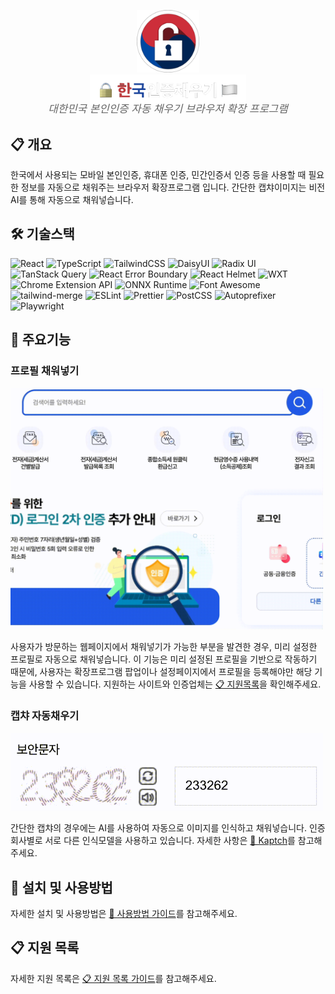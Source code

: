 <a id="readme-top"></a>

<div align="center">
  <img src="src/assets/icon.png" alt="Logo" width="100"><br />
  <img src="publish/readme/title.png" alt="title" width="250">
  <p style="color: #666; font-size: 1.2em; margin-top: -10px; font-style: italic;">
    대한민국 본인인증 자동 채우기 브라우저 확장 프로그램
  </p>
</div>

## 📋 개요

한국에서 사용되는 모바일 본인인증, 휴대폰 인증, 민간인증서 인증 등을 사용할 때 필요한 정보를 자동으로 채워주는 브라우저 확장프로그램 입니다. 간단한 캡챠이미지는 비전 AI를 통해 자동으로 채워넣습니다.

## 🛠️ 기술스택

![React](https://img.shields.io/badge/react-%2320232a.svg?style=for-the-badge&logo=react&logoColor=%2361DAFB)
![TypeScript](https://img.shields.io/badge/TypeScript-007ACC?style=for-the-badge&logo=typescript&logoColor=white)
![TailwindCSS](https://img.shields.io/badge/Tailwind_CSS-38BDF8?style=for-the-badge&logo=tailwind-css&logoColor=white)
![DaisyUI](https://img.shields.io/badge/DaisyUI-5A0EF8?style=for-the-badge&logo=daisyui&logoColor=white)
![Radix UI](https://img.shields.io/badge/Radix_UI-161618?style=for-the-badge&logo=radixui&logoColor=white)
![TanStack Query](https://img.shields.io/badge/TanStack_Query-FF4154?style=for-the-badge&logo=reactquery&logoColor=white)
![React Error Boundary](https://img.shields.io/badge/React_Error_Boundary-61DAFB?style=for-the-badge&logo=react&logoColor=white)
![React Helmet](https://img.shields.io/badge/React_Helmet-61DAFB?style=for-the-badge&logo=react&logoColor=white)
![WXT](https://img.shields.io/badge/WXT-00DC82?style=for-the-badge&logoColor=white)
![Chrome Extension API](https://img.shields.io/badge/Chrome_Extension_API-4285F4?style=for-the-badge&logo=googlechrome&logoColor=white)
![ONNX Runtime](https://img.shields.io/badge/ONNX_Runtime-5D3FD3?style=for-the-badge&logo=onnx&logoColor=white)
![Font Awesome](https://img.shields.io/badge/Font_Awesome-339AF0?style=for-the-badge&logo=fontawesome&logoColor=white)
![tailwind-merge](https://img.shields.io/badge/tailwind--merge-38BDF8?style=for-the-badge&logo=tailwindcss&logoColor=white)
![ESLint](https://img.shields.io/badge/ESLint-4B32C3?style=for-the-badge&logo=eslint&logoColor=white)
![Prettier](https://img.shields.io/badge/Prettier-F7B93E?style=for-the-badge&logo=prettier&logoColor=white)
![PostCSS](https://img.shields.io/badge/PostCSS-DD3A0A?style=for-the-badge&logo=postcss&logoColor=white)
![Autoprefixer](https://img.shields.io/badge/Autoprefixer-DD3735?style=for-the-badge&logo=autoprefixer&logoColor=white)
![Playwright](https://img.shields.io/badge/Playwright-2EAD33?style=for-the-badge&logo=playwright&logoColor=white)

## 🚀 주요기능

### 프로필 채워넣기

<img src="publish/readme/oacx.gif" width="500" />

사용자가 방문하는 웹페이지에서 채워넣기가 가능한 부분을 발견한 경우, 미리 설정한 프로필로 자동으로 채워넣습니다.
이 기능은 미리 설정된 프로필을 기반으로 작동하기 때문에, 사용자는 확장프로그램 팝업이나 설정페이지에서 프로필을 등록해야만 해당 기능을 사용할 수 있습니다. 지원하는 사이트와 인증업체는 [📋 지원목록](publish/지원목록.md)을 확인해주세요.

### 캡챠 자동채우기

<img src="publish/readme/captcha-break.gif" width="500" />

간단한 캡챠의 경우에는 AI를 사용하여 자동으로 이미지를 인식하고 채워넣습니다. 인증회사별로 서로 다른 인식모델을 사용하고 있습니다. 자세한 사항은 [🧠 Kaptch](https://github.com/Xeonlink/kaptch)를 참고해주세요.

## 📖 설치 및 사용방법

자세한 설치 및 사용방법은 [📖 사용방법 가이드](publish/사용방법.md)를 참고해주세요.

## 📋 지원 목록

자세한 지원 목록은 [📋 지원 목록 가이드](publish/지원목록.md)를 참고해주세요.
